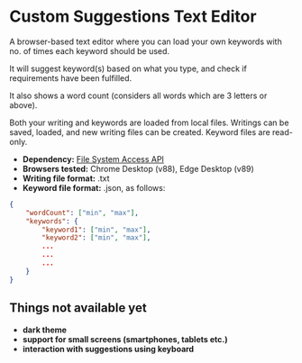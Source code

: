# Custom Suggestions Text Editor

A browser-based text editor where you can load your own keywords with no. of times each keyword should be used.

It will suggest keyword(s) based on what you type, and check if requirements have been fulfilled.

It also shows a word count (considers all words which are 3 letters or above).

Both your writing and keywords are loaded from local files.
Writings can be saved, loaded, and new writing files can be created.
Keyword files are read-only.

- **Dependency:** [File System Access API](https://wicg.github.io/file-system-access/)
- **Browsers tested:** Chrome Desktop (v88), Edge Desktop (v89)
- **Writing file format:** .txt
- **Keyword file format:** .json, as follows:
```json
{
    "wordCount": ["min", "max"],
    "keywords": {
        "keyword1": ["min", "max"],
        "keyword2": ["min", "max"],
        ...
        ...
        ...
    }
}
```

## Things not available yet

- **dark theme**
- **support for small screens (smartphones, tablets etc.)**
- **interaction with suggestions using keyboard**

